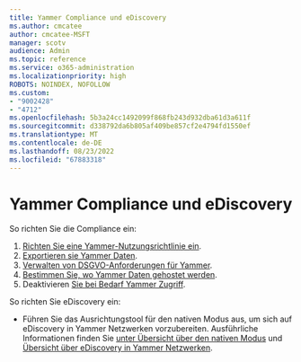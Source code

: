 ```yaml
---
title: Yammer Compliance und eDiscovery
ms.author: cmcatee
author: cmcatee-MSFT
manager: scotv
audience: Admin
ms.topic: reference
ms.service: o365-administration
ms.localizationpriority: high
ROBOTS: NOINDEX, NOFOLLOW
ms.custom:
- "9002428"
- "4712"
ms.openlocfilehash: 5b3a24cc1492099f868fb243d932dba61d3a611f
ms.sourcegitcommit: d338792da6b805af409be857cf2e4794fd1550ef
ms.translationtype: MT
ms.contentlocale: de-DE
ms.lasthandoff: 08/23/2022
ms.locfileid: "67883318"
---
```

# <a name="yammer-compliance-and-ediscovery"></a>Yammer Compliance und eDiscovery

So richten Sie die Compliance ein:

1. [Richten Sie eine Yammer-Nutzungsrichtlinie ein](https://docs.microsoft.com/yammer/manage-security-and-compliance/set-up-a-usage-policy).
1. [Exportieren sie Yammer Daten](https://docs.microsoft.com/yammer/manage-security-and-compliance/export-yammer-enterprise-data).
1. [Verwalten von DSGVO-Anforderungen für Yammer](https://docs.microsoft.com/yammer/manage-security-and-compliance/gdpr-requests-in-yammer-enterprise).
1. [Bestimmen Sie, wo Yammer Daten gehostet werden](https://docs.microsoft.com/yammer/manage-security-and-compliance/data-residency).
1. Deaktivieren [Sie bei Bedarf Yammer Zugriff](https://docs.microsoft.com/yammer/manage-yammer-users/turn-off-user-access).

So richten Sie eDiscovery ein:

- Führen Sie das Ausrichtungstool für den nativen Modus aus, um sich auf eDiscovery in Yammer Netzwerken vorzubereiten. Ausführliche Informationen finden Sie [unter Übersicht über den nativen Modus](https://docs.microsoft.com/yammer/configure-your-yammer-network/overview-native-mode) und [Übersicht über eDiscovery in Yammer Netzwerken](https://docs.microsoft.com/yammer/manage-security-and-compliance/overview-of-ediscovery).